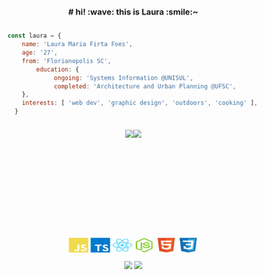 <h3 align="center">
  <b>
    # hi! :wave: this is Laura :smile:~
  </b>
</h3>

##

```javascript
const laura = {
	name: 'Laura Maria Firta Foes',
	age: '27',
	from: 'Florianopolis SC',
        education: {
             ongoing: 'Systems Information @UNISUL',
             completed: 'Architecture and Urban Planning @UFSC',
	},
	interests: [ 'web dev', 'graphic design', 'outdoors', 'cooking' ],
  }
```

##

<div align="center" style="display: flex; justify-content: center">
  <img height="200em" src="https://github-readme-stats.vercel.app/api?username=laurafoes&show_icons=true&theme=tokyonight&include_all_commits=true&count_private=true"/>
  <img height="200em" src="https://github-readme-stats.vercel.app/api/top-langs/?username=laurafoes&layout=compact&langs_count=7&theme=tokyonight"/>
</div>

<div align="center" style="display: inline_block"><br>
  <img align="center" alt="Laura-Js" height="30" width="40" src="https://raw.githubusercontent.com/devicons/devicon/master/icons/javascript/javascript-plain.svg">
  <img align="center" alt="Laura-Ts" height="30" width="40" src="https://raw.githubusercontent.com/devicons/devicon/master/icons/typescript/typescript-original.svg">
  <img align="center" alt="Laura-React" height="30" width="40" src="https://raw.githubusercontent.com/devicons/devicon/master/icons/react/react-original.svg">
  <img align="center" alt="Laura-Node" height="30" width="40" src="https://raw.githubusercontent.com/devicons/devicon/master/icons/nodejs/nodejs-original.svg">
  <img align="center" alt="Laura-HTML" height="30" width="40" src="https://raw.githubusercontent.com/devicons/devicon/master/icons/html5/html5-original.svg">
  <img align="center" alt="Laura-CSS" height="30" width="40" src="https://raw.githubusercontent.com/devicons/devicon/master/icons/css3/css3-original.svg">
</div>

<br>

<div align="center"> 
  <a href="mailto:foeslaura@gmail.com"><img src="https://img.shields.io/badge/-Gmail-%23333?style=for-the-badge&logo=gmail&logoColor=white" target="_blank"></a>
  <a href="https://www.linkedin.com/in/laurafoes/" target="_blank"><img src="https://img.shields.io/badge/-LinkedIn-%230077B5?style=for-the-badge&logo=linkedin&logoColor=white" target="_blank"></a>
</div>
